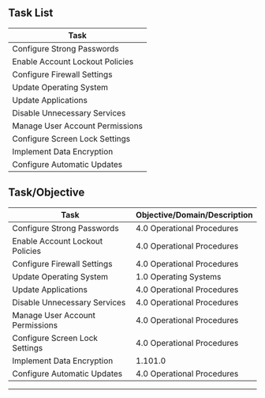

## Task List


| Task                           |
|--------------------------------|
| Configure Strong Passwords     |
| Enable Account Lockout Policies|
| Configure Firewall Settings    |
| Update Operating System        |
| Update Applications           |
| Disable Unnecessary Services   |
| Manage User Account Permissions|
| Configure Screen Lock Settings |
| Implement Data Encryption      |
| Configure Automatic Updates    |






## Task/Objective


| Task                           | Objective/Domain/Description                                      |
|--------------------------------|------------------------------------------------------------------|
| Configure Strong Passwords     | 4.0 Operational Procedures                                        |
| Enable Account Lockout Policies| 4.0 Operational Procedures                                        |
| Configure Firewall Settings    | 4.0 Operational Procedures                                        |
| Update Operating System        | 1.0 Operating Systems                                             |
| Update Applications           | 4.0 Operational Procedures                                        |
| Disable Unnecessary Services   | 4.0 Operational Procedures                                        |
| Manage User Account Permissions| 4.0 Operational Procedures                                        |
| Configure Screen Lock Settings | 4.0 Operational Procedures                                        |
| Implement Data Encryption      | 1.101.0  |  Operating Systems: Given a scenario, install and configure cloud-based productivity tools.     |
| Configure Automatic Updates    | 4.0 Operational Procedures                                        |

---


